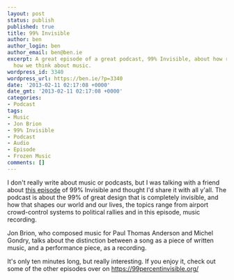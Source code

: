 ```yaml
---
layout: post
status: publish
published: true
title: 99% Invisible
author: ben
author_login: ben
author_email: ben@ben.ie
excerpt: A great episode of a great podcast, 99% Invisible, about how recording changed
  how we think about music.
wordpress_id: 3340
wordpress_url: https://ben.ie/?p=3340
date: '2013-02-11 02:17:08 +0000'
date_gmt: '2013-02-11 02:17:08 +0000'
categories:
- Podcast
tags:
- Music
- Jon Brion
- 99% Invisible
- Podcast
- Audio
- Episode
- Frozen Music
comments: []
---
```

<p>I don't really write about music or podcasts, but I was talking with a friend about <a href="https://99percentinvisible.org/post/25099083612/episode-56-frozen-music" target="_blank">this episode</a> of 99% Invisible and thought I'd share it with all y'all. The podcast is about the 99% of great design that is completely invisible, and how that shapes our world and our lives, the topics range from airport crowd-control systems to political rallies and in this episode, music recording.</p>
<p>Jon Brion, who composed music for Paul Thomas Anderson and Michel Gondry, talks about the distinction between a song as a piece of written music, and a performance piece, as a recording.</p>
<p>It's only ten minutes long, but really interesting. If you enjoy it, check out some of the other episodes over on <a href="https://99percentinvisible.org/" target="_blank">https://99percentinvisible.org/</a></p>
